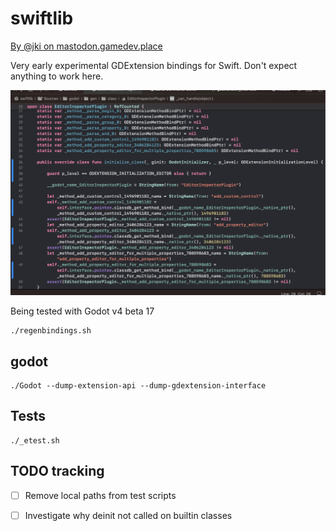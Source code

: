 # swiftlib

[By @jki on mastodon.gamedev.place](https://mastodon.gamedev.place/@jki)

Very early experimental GDExtension bindings for Swift. Don't expect anything to work here.

![](readme_hero.png)

Being tested with Godot v4 beta 17

    ./regenbindings.sh

## godot

    ./Godot --dump-extension-api --dump-gdextension-interface

## Tests

    ./_etest.sh

## TODO tracking

- [ ] Remove local paths from test scripts
- [ ] Investigate why deinit not called on builtin classes

